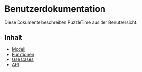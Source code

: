 # Benutzerdokumentation

Diese Dokumente beschreiben PuzzleTime aus der Benutzersicht.

## Inhalt

* [Modell](model/README.md)
* [Funktionen](02_features.md)
* [Use Cases](usecases/README.md)
* [API](api.md)
